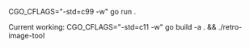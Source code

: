 
CGO_CFLAGS="-std=c99 -w" go run .

Current working:
CGO_CFLAGS="-std=c11 -w" go build -a . && ./retro-image-tool